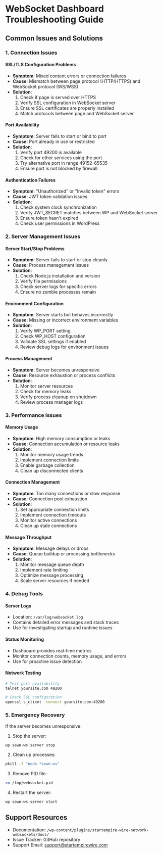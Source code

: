 # WebSocket Dashboard Troubleshooting Guide

## Common Issues and Solutions

### 1. Connection Issues

#### SSL/TLS Configuration Problems
- **Symptom**: Mixed content errors or connection failures
- **Cause**: Mismatch between page protocol (HTTP/HTTPS) and WebSocket protocol (WS/WSS)
- **Solution**:
  1. Check if page is served over HTTPS
  2. Verify SSL configuration in WebSocket server
  3. Ensure SSL certificates are properly installed
  4. Match protocols between page and WebSocket server

#### Port Availability
- **Symptom**: Server fails to start or bind to port
- **Cause**: Port already in use or restricted
- **Solution**:
  1. Verify port 49200 is available
  2. Check for other services using the port
  3. Try alternative port in range 49152-65535
  4. Ensure port is not blocked by firewall

#### Authentication Failures
- **Symptom**: "Unauthorized" or "Invalid token" errors
- **Cause**: JWT token validation issues
- **Solution**:
  1. Check system clock synchronization
  2. Verify JWT_SECRET matches between WP and WebSocket server
  3. Ensure token hasn't expired
  4. Check user permissions in WordPress

### 2. Server Management Issues

#### Server Start/Stop Problems
- **Symptom**: Server fails to start or stop cleanly
- **Cause**: Process management issues
- **Solution**:
  1. Check Node.js installation and version
  2. Verify file permissions
  3. Check server logs for specific errors
  4. Ensure no zombie processes remain

#### Environment Configuration
- **Symptom**: Server starts but behaves incorrectly
- **Cause**: Missing or incorrect environment variables
- **Solution**:
  1. Verify WP_PORT setting
  2. Check WP_HOST configuration
  3. Validate SSL settings if enabled
  4. Review debug logs for environment issues

#### Process Management
- **Symptom**: Server becomes unresponsive
- **Cause**: Resource exhaustion or process conflicts
- **Solution**:
  1. Monitor server resources
  2. Check for memory leaks
  3. Verify process cleanup on shutdown
  4. Review process manager logs

### 3. Performance Issues

#### Memory Usage
- **Symptom**: High memory consumption or leaks
- **Cause**: Connection accumulation or resource leaks
- **Solution**:
  1. Monitor memory usage trends
  2. Implement connection limits
  3. Enable garbage collection
  4. Clean up disconnected clients

#### Connection Management
- **Symptom**: Too many connections or slow response
- **Cause**: Connection pool exhaustion
- **Solution**:
  1. Set appropriate connection limits
  2. Implement connection timeouts
  3. Monitor active connections
  4. Clean up stale connections

#### Message Throughput
- **Symptom**: Message delays or drops
- **Cause**: Queue buildup or processing bottlenecks
- **Solution**:
  1. Monitor message queue depth
  2. Implement rate limiting
  3. Optimize message processing
  4. Scale server resources if needed

### 4. Debug Tools

#### Server Logs
- Location: `/var/log/websocket.log`
- Contains detailed error messages and stack traces
- Use for investigating startup and runtime issues

#### Status Monitoring
- Dashboard provides real-time metrics
- Monitor connection counts, memory usage, and errors
- Use for proactive issue detection

#### Network Testing
```bash
# Test port availability
telnet yoursite.com 49200

# Check SSL configuration
openssl s_client -connect yoursite.com:49200
```

### 5. Emergency Recovery

If the server becomes unresponsive:

1. Stop the server:
```bash
wp sewn-ws server stop
```

2. Clean up processes:
```bash
pkill -f "node.*sewn-ws"
```

3. Remove PID file:
```bash
rm /tmp/websocket.pid
```

4. Restart the server:
```bash
wp sewn-ws server start
```

## Support Resources

- Documentation: `/wp-content/plugins/startempire-wire-network-websockets/docs/`
- Issue Tracker: GitHub repository
- Support Email: support@startempirewire.com 